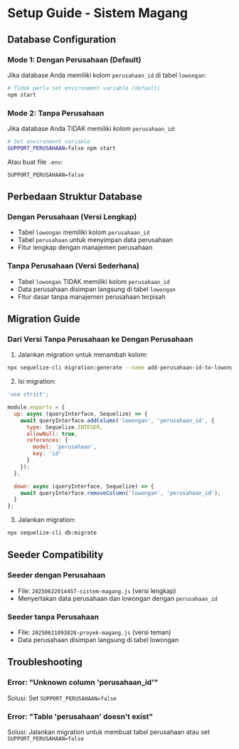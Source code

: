 # Setup Guide - Sistem Magang

## Database Configuration

### Mode 1: Dengan Perusahaan (Default)
Jika database Anda memiliki kolom `perusahaan_id` di tabel `lowongan`:

```bash
# Tidak perlu set environment variable (default)
npm start
```

### Mode 2: Tanpa Perusahaan
Jika database Anda TIDAK memiliki kolom `perusahaan_id`:

```bash
# Set environment variable
SUPPORT_PERUSAHAAN=false npm start
```

Atau buat file `.env`:
```
SUPPORT_PERUSAHAAN=false
```

## Perbedaan Struktur Database

### Dengan Perusahaan (Versi Lengkap)
- Tabel `lowongan` memiliki kolom `perusahaan_id`
- Tabel `perusahaan` untuk menyimpan data perusahaan
- Fitur lengkap dengan manajemen perusahaan

### Tanpa Perusahaan (Versi Sederhana)
- Tabel `lowongan` TIDAK memiliki kolom `perusahaan_id`
- Data perusahaan disimpan langsung di tabel `lowongan`
- Fitur dasar tanpa manajemen perusahaan terpisah

## Migration Guide

### Dari Versi Tanpa Perusahaan ke Dengan Perusahaan

1. Jalankan migration untuk menambah kolom:
```bash
npx sequelize-cli migration:generate --name add-perusahaan-id-to-lowongan
```

2. Isi migration:
```javascript
'use strict';

module.exports = {
  up: async (queryInterface, Sequelize) => {
    await queryInterface.addColumn('lowongan', 'perusahaan_id', {
      type: Sequelize.INTEGER,
      allowNull: true,
      references: {
        model: 'perusahaan',
        key: 'id'
      }
    });
  },

  down: async (queryInterface, Sequelize) => {
    await queryInterface.removeColumn('lowongan', 'perusahaan_id');
  }
};
```

3. Jalankan migration:
```bash
npx sequelize-cli db:migrate
```

## Seeder Compatibility

### Seeder dengan Perusahaan
- File: `20250622014457-sistem-magang.js` (versi lengkap)
- Menyertakan data perusahaan dan lowongan dengan `perusahaan_id`

### Seeder tanpa Perusahaan  
- File: `20250621093828-proyek-magang.js` (versi teman)
- Data perusahaan disimpan langsung di tabel lowongan

## Troubleshooting

### Error: "Unknown column 'perusahaan_id'"
Solusi: Set `SUPPORT_PERUSAHAAN=false`

### Error: "Table 'perusahaan' doesn't exist"
Solusi: Jalankan migration untuk membuat tabel perusahaan atau set `SUPPORT_PERUSAHAAN=false` 
